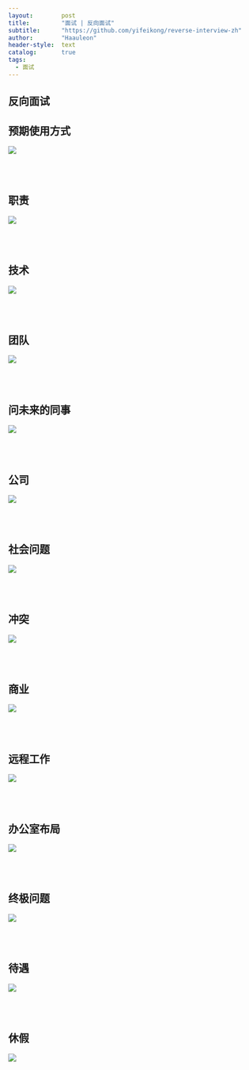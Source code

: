 ```yaml
---
layout:        post
title:         "面试 | 反向面试"
subtitle:      "https://github.com/yifeikong/reverse-interview-zh"
author:        "Haauleon"
header-style:  text
catalog:       true
tags:
  - 面试
---
```


## 反向面试
## 预期使用方式
![](\haauleon\img\in-post\post-other\2021-08-16-interview-1.jpg)   

<br><br>

## 职责
![](\haauleon\img\in-post\post-other\2021-08-16-interview-2.jpg)   

<br><br>

## 技术
![](\haauleon\img\in-post\post-other\2021-08-16-interview-3.jpg)   

<br><br>

## 团队
![](\haauleon\img\in-post\post-other\2021-08-16-interview-4.jpg)   

<br><br>

## 问未来的同事
![](\haauleon\img\in-post\post-other\2021-08-16-interview-5.jpg)   

<br><br>

## 公司
![](\haauleon\img\in-post\post-other\2021-08-16-interview-6.jpg)   

<br><br>

## 社会问题
![](\haauleon\img\in-post\post-other\2021-08-16-interview-7.jpg)   

<br><br>

## 冲突
![](\haauleon\img\in-post\post-other\2021-08-16-interview-8.jpg)   

<br><br>

## 商业
![](\haauleon\img\in-post\post-other\2021-08-16-interview-9.jpg)   

<br><br>

## 远程工作
![](\haauleon\img\in-post\post-other\2021-08-16-interview-10.jpg)   

<br><br>

## 办公室布局
![](\haauleon\img\in-post\post-other\2021-08-16-interview-11.jpg)   

<br><br>

## 终极问题
![](\haauleon\img\in-post\post-other\2021-08-16-interview-12.jpg)   

<br><br>

## 待遇
![](\haauleon\img\in-post\post-other\2021-08-16-interview-13.jpg)   

<br><br>

## 休假
![](\haauleon\img\in-post\post-other\2021-08-16-interview-14.jpg)   

